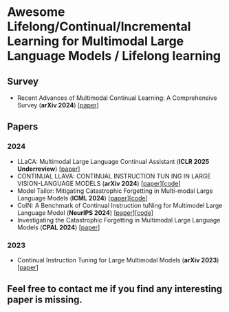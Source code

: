 # Awesome Lifelong/Continual/Incremental Learning for Multimodal Large Language Models / Lifelong learning
## Survey
- <a name="todo"></a> Recent Advances of Multimodal Continual Learning: A Comprehensive Survey (**arXiv 2024**)  [[paper](https://arxiv.org/pdf/2410.05352)]

## Papers

### 2024




- <a name="todo"></a> LLaCA: Multimodal Large Language Continual Assistant (**ICLR 2025 Underreview**) [[paper](https://openreview.net/pdf?id=G9qA1JZ0Sy)]
- <a name="todo"></a> CONTINUAL LLAVA: CONTINUAL INSTRUCTION TUN ING IN LARGE VISION-LANGUAGE MODELS (**arXiv 2024**) [[paper](https://arxiv.org/pdf/2411.02564)][[code](https://github.com/mengcaopku/Continual-LLaVA?tab=readme-ov-file)]
- <a name="todo"></a> Model Tailor: Mitigating Catastrophic Forgetting in Multi-modal Large Language Models (**ICML 2024**) [[paper](https://arxiv.org/pdf/2402.12048)][[code](https://github.com/didizhu-zju/Model-Tailor)]
- <a name="todo"></a> CoIN: A Benchmark of Continual Instruction tuNing for Multimodel Large Language Model (**NeurIPS 2024**) [[paper](https://arxiv.org/abs/2403.08350)][[code](https://github.com/zackschen/CoIN)]
- <a name="todo"></a> Investigating the Catastrophic Forgetting in Multimodal Large Language Models (**CPAL 2024**) [[paper](https://arxiv.org/pdf/2309.10313)]



### 2023
- <a name="todo"></a> Continual Instruction Tuning for Large Multimodal Models (**arXiv 2023**)[[paper](https://arxiv.org/pdf/2311.16206)]


## Feel free to contact me if you find any interesting paper is missing.

